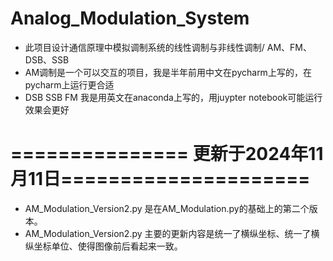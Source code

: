 # Analog_Modulation_System
* 此项目设计通信原理中模拟调制系统的线性调制与非线性调制/ AM、FM、DSB、SSB
* AM调制是一个可以交互的项目，我是半年前用中文在pycharm上写的，在pycharm上运行更合适
* DSB SSB FM 我是用英文在anaconda上写的，用juypter notebook可能运行效果会更好

# =============== 更新于2024年11月11日=====================
* AM_Modulation_Version2.py 是在AM_Modulation.py的基础上的第二个版本。
* AM_Modulation_Version2.py 主要的更新内容是统一了横纵坐标、统一了横纵坐标单位、使得图像前后看起来一致。
